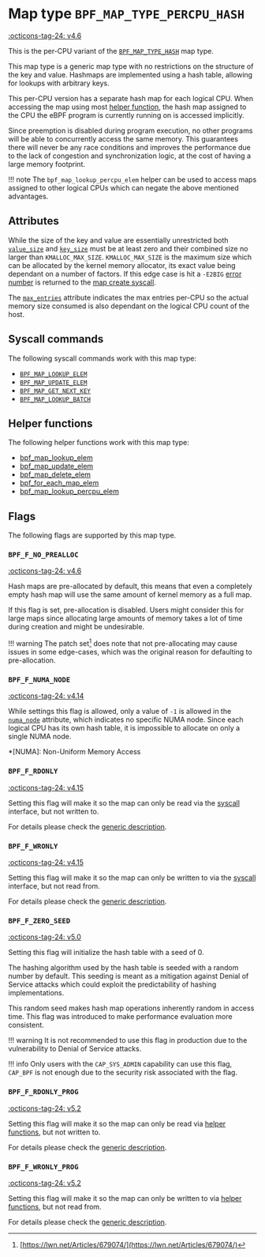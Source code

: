 # Map type `BPF_MAP_TYPE_PERCPU_HASH`

<!-- [FEATURE_TAG](BPF_MAP_TYPE_PERCPU_HASH) -->
[:octicons-tag-24: v4.6](https://github.com/torvalds/linux/commit/824bd0ce6c7c43a9e1e210abf124958e54d88342)
<!-- [/FEATURE_TAG] -->

This is the per-CPU variant of the [`BPF_MAP_TYPE_HASH`](BPF_MAP_TYPE_HASH.md) map type. 

This map type is a generic map type with no restrictions on the structure of the key and value. Hashmaps are implemented using a hash table, allowing for lookups with arbitrary keys. 

This per-CPU version has a separate hash map for each logical CPU. When accessing the map using most [helper function](../helper-function/index.md), the hash map assigned to the CPU the eBPF program is currently running on is accessed implicitly. 

Since preemption is disabled during program execution, no other programs will be able to concurrently access the same memory. This guarantees there will never be any race conditions and improves the performance due to the lack of congestion and synchronization logic, at the cost of having a large memory footprint.

<!-- TODO: On newer kernels CPU migration is disabled, not preemption, check the implications of that against the above statements -->
<!-- TODO: "preemption" need a link -->

!!! note
    The `bpf_map_lookup_percpu_elem` helper can be used to access maps assigned to other logical CPUs which can negate the above mentioned advantages.

## Attributes

While the size of the key and value are essentially unrestricted both [`value_size`](../syscall/BPF_MAP_CREATE.md#value_size) and [`key_size`](../syscall/BPF_MAP_CREATE.md#key_size) must be at least zero and their combined size no larger than `KMALLOC_MAX_SIZE`. `KMALLOC_MAX_SIZE` is the maximum size which can be allocated by the kernel memory allocator, its exact value being dependant on a number of factors. If this edge case is hit a `-E2BIG` [error number](https://man7.org/linux/man-pages/man3/errno.3.html) is returned to the [map create syscall](../syscall/BPF_MAP_CREATE.md).

The [`max_entries`](../syscall/BPF_MAP_CREATE.md#max_entries) attribute indicates the max entries per-CPU so the actual memory size consumed is also dependant on the logical CPU count of the host.

<!-- TODO link to generic page for attributes which are the same for every map type -->

## Syscall commands

The following syscall commands work with this map type:

* [`BPF_MAP_LOOKUP_ELEM`](../syscall/BPF_MAP_LOOKUP_ELEM.md)
* [`BPF_MAP_UPDATE_ELEM`](../syscall/BPF_MAP_UPDATE_ELEM.md)
* [`BPF_MAP_GET_NEXT_KEY`](../syscall/BPF_MAP_GET_NEXT_KEY.md)
* [`BPF_MAP_LOOKUP_BATCH`](../syscall/BPF_MAP_LOOKUP_BATCH.md)

## Helper functions

The following helper functions work with this map type:

<!-- DO NOT EDIT MANUALLY -->
<!-- [MAP_HELPER_FUNC_REF] -->
 * [bpf_map_lookup_elem](../helper-function/bpf_map_lookup_elem.md)
 * [bpf_map_update_elem](../helper-function/bpf_map_update_elem.md)
 * [bpf_map_delete_elem](../helper-function/bpf_map_delete_elem.md)
 * [bpf_for_each_map_elem](../helper-function/bpf_for_each_map_elem.md)
 * [bpf_map_lookup_percpu_elem](../helper-function/bpf_map_lookup_percpu_elem.md)
<!-- [/MAP_HELPER_FUNC_REF] -->

## Flags

The following flags are supported by this map type.

### `BPF_F_NO_PREALLOC`
[:octicons-tag-24: v4.6](https://github.com/torvalds/linux/commit/6c90598174322b8888029e40dd84a4eb01f56afe)

Hash maps are pre-allocated by default, this means that even a completely empty hash map will use the same amount of
kernel memory as a full map. 

If this flag is set, pre-allocation is disabled. Users might consider this for large maps since allocating large amounts of memory takes a lot of time during creation and might be undesirable.

!!! warning
    The patch set[^1] does note that not pre-allocating may cause issues in some edge-cases, which was the original reason for defaulting to pre-allocation.

[^1]: [https://lwn.net/Articles/679074/](https://lwn.net/Articles/679074/)

### `BPF_F_NUMA_NODE`

[:octicons-tag-24: v4.14](https://github.com/torvalds/linux/commit/96eabe7a40aa17e613cf3db2c742ee8b1fc764d0)

While settings this flag is allowed, only a value of `-1` is allowed in the [`numa_node`](../syscall/BPF_MAP_CREATE.md#numa_node) attribute, which indicates no specific NUMA node. Since each logical CPU has its own hash table, it is impossible to allocate on only a single NUMA node.

*[NUMA]: Non-Uniform Memory Access

### `BPF_F_RDONLY`

[:octicons-tag-24: v4.15](https://github.com/torvalds/linux/commit/6e71b04a82248ccf13a94b85cbc674a9fefe53f5)

Setting this flag will make it so the map can only be read via the [syscall](../syscall/index.md) interface, but not written to.

For details please check the [generic description](../syscall/BPF_MAP_CREATE.md#BPF_F_RDONLY).

### `BPF_F_WRONLY`

[:octicons-tag-24: v4.15](https://github.com/torvalds/linux/commit/6e71b04a82248ccf13a94b85cbc674a9fefe53f5)

Setting this flag will make it so the map can only be written to via the [syscall](../syscall/index.md) interface, but not read from.

For details please check the [generic description](../syscall/BPF_MAP_CREATE.md#BPF_F_WRONLY).

### `BPF_F_ZERO_SEED`

[:octicons-tag-24: v5.0](https://github.com/torvalds/linux/commit/96b3b6c9091d23289721350e32c63cc8749686be)

Setting this flag will initialize the hash table with a seed of 0.

The hashing algorithm used by the hash table is seeded with a random number by default. This seeding is meant as a mitigation against Denial of Service attacks which could exploit the predictability of hashing implementations.

This random seed makes hash map operations inherently random in access time. This flag was introduced to make performance evaluation more consistent.

!!! warning
    It is not recommended to use this flag in production due to the vulnerability to Denial of Service attacks.

!!! info
    Only users with the `CAP_SYS_ADMIN` capability can use this flag, `CAP_BPF` is not enough due to the security risk associated with the flag.

### `BPF_F_RDONLY_PROG`

[:octicons-tag-24: v5.2](https://github.com/torvalds/linux/commit/591fe9888d7809d9ee5c828020b6c6ae27c37229)

Setting this flag will make it so the map can only be read via [helper functions](../helper-function/index.md), but not written to.

For details please check the [generic description](../syscall/BPF_MAP_CREATE.md#BPF_F_RDONLY_PROG).

### `BPF_F_WRONLY_PROG`

[:octicons-tag-24: v5.2](https://github.com/torvalds/linux/commit/591fe9888d7809d9ee5c828020b6c6ae27c37229)

Setting this flag will make it so the map can only be written to via [helper functions](../helper-function/index.md), but not read from.

For details please check the [generic description](../syscall/BPF_MAP_CREATE.md#BPF_F_RDONLY_PROG).

<!-- ## Internals -->
<!-- TODO locking / implementations -->
